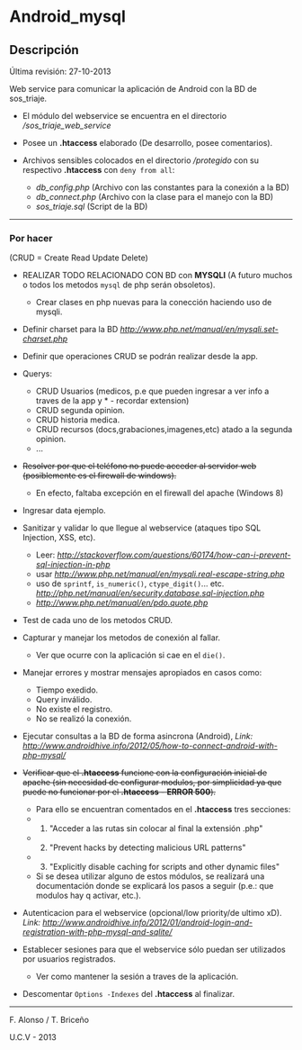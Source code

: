 # Android_mysql	

## Descripción

Última revisión: 27-10-2013

Web service para comunicar la aplicación de Android con la BD de sos_triaje.

* El módulo del webservice se encuentra en el directorio */sos_triaje_web_service*

* Posee un **.htaccess** elaborado (De desarrollo, posee comentarios).

* Archivos sensibles colocados en el directorio */protegido* con su respectivo **.htaccess** con `deny from all`:
	* *db_config.php* 	(Archivo con las constantes para la conexión a la BD)
	* *db_connect.php* 	(Archivo con la clase para el manejo con la BD)
	* *sos_triaje.sql* 	(Script de la BD)

----------

### Por hacer

(CRUD = Create Read Update Delete)

* REALIZAR TODO RELACIONADO CON BD con **MYSQLI** (A futuro muchos o todos los metodos `mysql` de php serán obsoletos).
	* Crear clases en php nuevas para la conección haciendo uso de mysqli.
	
* Definir charset para la BD *http://www.php.net/manual/en/mysqli.set-charset.php*
	
* Definir que operaciones CRUD se podrán realizar desde la app.

* Querys:
	* CRUD Usuarios (medicos, p.e que pueden ingresar a ver info a traves de la app y * - recordar extension)
	* CRUD segunda opinion.
	* CRUD historia medica.
	* CRUD recursos (docs,grabaciones,imagenes,etc) atado a la segunda opinion.
	* ...

* ~~Resolver por que el teléfono no puede acceder al servidor web (posiblemente es el firewall de windows).~~
	* En efecto, faltaba excepción en el firewall del apache (Windows 8)
	
* Ingresar data ejemplo.

* Sanitizar y validar lo que llegue al webservice (ataques tipo SQL Injection, XSS, etc).
	* Leer: *http://stackoverflow.com/questions/60174/how-can-i-prevent-sql-injection-in-php*
	* usar *http://www.php.net/manual/en/mysqli.real-escape-string.php*
	* uso de `sprintf`, `is_numeric()`, `ctype_digit()`... etc. *http://php.net/manual/en/security.database.sql-injection.php*
	* *http://www.php.net/manual/en/pdo.quote.php*

* Test de cada uno de los metodos CRUD.

* Capturar y manejar los metodos de conexión al fallar.
	* Ver que ocurre con la aplicación si cae en el `die()`.

* Manejar errores y mostrar mensajes apropiados en casos como:
	* Tiempo exedido.
	* Query inválido.
	* No existe el registro.
	* No se realizó la conexión.

* Ejecutar consultas a la BD de forma asincrona (Android), *Link: http://www.androidhive.info/2012/05/how-to-connect-android-with-php-mysql/*
	
* ~~Verificar que el **.htaccess** funcione con la configuración inicial de apache (sin necesidad de configurar modulos, por simplicidad ya que puede no funcionar por el **.htaccess** - **ERROR 500**).~~
	* Para ello se encuentran comentados en el **.htaccess** tres secciones:
	* 1) "Acceder a las rutas sin colocar al final la extensión .php"
	* 2) "Prevent hacks by detecting malicious URL patterns"
	* 3) "Explicitly disable caching for scripts and other dynamic files"
	* Si se desea utilizar alguno de estos módulos, se realizará una documentación donde se explicará los pasos a seguir (p.e.: que modulos hay q activar, etc.).
	
* Autenticacion para el webservice (opcional/low priority/de ultimo xD). *Link: http://www.androidhive.info/2012/01/android-login-and-registration-with-php-mysql-and-sqlite/*

* Establecer sesiones para que el webservice sólo puedan ser utilizados por usuarios registrados.
	* Ver como mantener la sesión a traves de la aplicación.

* Descomentar `Options -Indexes` del **.htaccess** al finalizar.

----------

F. Alonso / T. Briceño

U.C.V - 2013
